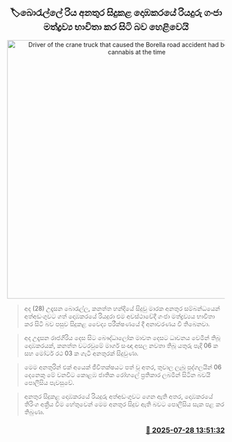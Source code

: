 <p align='center'><b><h2 align='center' title='Driver of the crane truck that caused the Borella road accident had been using cannabis at the time'>🏷බොරැල්ලේ රිය අනතුර සිදුකළ දොඹකරයේ රියදුරු ගංජා මත්ද්‍රව්‍ය භාවිතා කර සිටි බව හෙළිවෙයි</h2></b></p>
<p align='center'><img src='https://helakuru.sgp1.cdn.digitaloceanspaces.com/esana/images/lib/borella-accident-iop.jpg' width='600' alt='Driver of the crane truck that caused the Borella road accident had been using cannabis at the time'></p>

> අද (28) උදෑසන බොරැල්ල, කනත්ත හන්දියේ සිදුවු මාරක අනතුර සම්බන්ධයෙන් අත්අඩංගුවට ගත් දොඹකරයේ රියදුරා එම අවස්ථාවේදී ගංජා මත්ද්‍රව්‍යය භාවිතා කර සිටි බව පසුව සිදුකළ වෛද්‍ය පරීක්ෂණයේ දී අනාවරණය වී තිබෙනවා.

> අද උදෑසන රාජගිරිය දෙස සිට බෞද්ධාලෝක මාවත දෙසට ධාවනය වෙමින් තිබූ දොඹකරයක්, කනත්ත වටරවුමේ මාර්ග සංඥා අසල නවතා තිබූ යතුරු පැදි 06 ක සහ මෝටර් රථ 03 ක ගැටී අනතුරක් සිදුවුණා‍.

> මෙම අනතුරින් එක් අයෙක් ජීවිතක්ෂයට පත් වූ අතර, තුවාල ලැබු පුද්ගලයින් 06 දෙනෙකු මේ වනවිට කොළඹ ජාතික රෝහලේ ප්‍රතිකාර ලබමින් සිටින බවයි පොලීසිය පැවසුවේ.

> අනතුර සිදුකළ දොඹකරයේ රියදුරු අත්අඩංගුවට ගෙන ඇති අතර, දොඹකරයේ තිරිංග අක්‍රීය වීම හේතුවෙන් මෙම අනතුර සිදුව ඇති බවට පොලීසිය සැක පළ කර තිබුණා.



<h3 align='right'><a href='https://www.helakuru.lk/esana/p/112226/'>📅 2025-07-28 13:51:32</a></h3>
